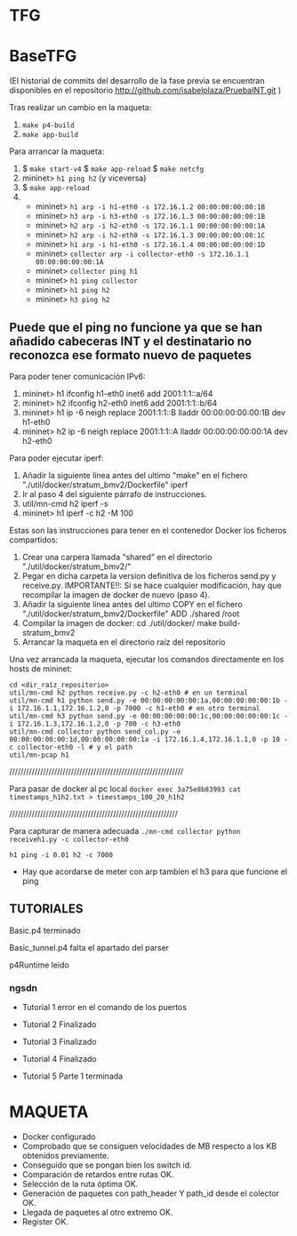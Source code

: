 # TFG


# BaseTFG

(El historial de commits del desarrollo de la fase previa se encuentran disponibles en el repositorio http://github.com/isabelplaza/PruebaINT.git )

Tras realizar un cambio en la maqueta:

   1. `make p4-build`
   2. `make app-build`


Para arrancar la maqueta:
  
   1. $ `make start-v4`
      $ `make app-reload`
      $ `make netcfg`
   2. mininet> `h1 ping h2` (y viceversa)
   3. $ `make app-reload`
   4. * mininet> `h1 arp -i h1-eth0 -s 172.16.1.2 00:00:00:00:00:1B`
      * mininet> `h3 arp -i h3-eth0 -s 172.16.1.3 00:00:00:00:00:1B`
      * mininet> `h2 arp -i h2-eth0 -s 172.16.1.1 00:00:00:00:00:1A`
      * mininet> `h2 arp -i h2-eth0 -s 172.16.1.3 00:00:00:00:00:1C`
      * mininet> `h1 arp -i h1-eth0 -s 172.16.1.4 00:00:00:00:00:1D`
      * mininet> `collector arp -i collector-eth0 -s 172.16.1.1 00:00:00:00:00:1A`
      * mininet> `collector ping h1`
      * mininet> `h1 ping collector`
      * mininet> `h1 ping h2`
      * mininet> `h3 ping h2`
      
      
      
## Puede que el ping no funcione ya que se han añadido cabeceras INT y el destinatario no reconozca ese formato nuevo de paquetes


Para poder tener comunicación IPv6:

   1. mininet> h1 ifconfig h1-eth0 inet6 add 2001:1:1::a/64
   2. mininet> h2 ifconfig h2-eth0 inet6 add 2001:1:1::b/64
   3. mininet> h1 ip -6 neigh replace 2001:1:1::B lladdr 00:00:00:00:00:1B dev h1-eth0
   4. mininet> h2 ip -6 neigh replace 2001:1:1::A lladdr 00:00:00:00:00:1A dev h2-eth0

Para poder ejecutar iperf:

   1. Añadir la siguiente línea antes del ultimo "make" en el fichero "./util/docker/stratum_bmv2/Dockerfile"
        iperf
   2. Ir al paso 4 del siguiente párrafo de instrucciones.
   3. util/mn-cmd h2
      iperf -s
   4. mininet> h1 iperf -c h2 -M 100



Estas son las instrucciones para tener en el contenedor Docker los ficheros compartidos:

   1. Crear una carpera llamada "shared" en el directorio "./util/docker/stratum_bmv2/"
   2. Pegar en dicha carpeta la version definitiva de los ficheros send.py y receive.py. IMPORTANTE!!: Si se hace cualquier modificación, hay que recompilar la imagen de docker de nuevo (paso 4).
   3. Añadir la siguiente línea antes del ultimo COPY en el fichero "./util/docker/stratum_bmv2/Dockerfile"
        ADD ./shared /root
   4. Compilar la imagen de docker:
        cd ./util/docker/
        make build-stratum_bmv2
   5. Arrancar la maqueta en el directorio raíz del repositorio

Una vez arrancada la maqueta, ejecutar los comandos directamente en los hosts de mininet:

    cd <dir_raíz_repositorio>
    util/mn-cmd h2 python receive.py -c h2-eth0 # en un terminal
    util/mn-cmd h1 python send.py -e 00:00:00:00:00:1a,00:00:00:00:00:1b -i 172.16.1.1,172.16.1.2,0 -p 7000 -c h1-eth0 # en otro terminal
    util/mn-cmd h3 python send.py -e 00:00:00:00:00:1c,00:00:00:00:00:1c -i 172.16.1.3,172.16.1.2,0 -p 700 -c h3-eth0
    util/mn-cmd collector python send_col.py -e 00:00:00:00:00:1d,00:00:00:00:00:1a -i 172.16.1.4,172.16.1.1,0 -p 10 -c collector-eth0 -l # y el path
    util/mn-pcap h1
    

//////////////////////////////////////////////////////////////

Para pasar de docker al pc local
`docker exec 3a75e8b83993 cat timestamps_h1h2.txt > timestamps_100_20_h1h2`

////////////////////////////////////////////////////////////

Para capturar de manera adecuada 
`./mn-cmd collector python receiveh1.py -c collector-eth0`

`h1 ping -i 0.01 h2 -c 7000`
* Hay que acordarse de meter con arp tambien el h3 para que funcione el ping

## TUTORIALES
Basic.p4 terminado


Basic_tunnel.p4 falta el apartado del parser



p4Runtime leido


### ngsdn

* Tutorial 1 error en el comando de los puertos

* Tutorial 2 Finalizado

* Tutorial 3 Finalizado

* Tutorial 4 Finalizado

* Tutorial 5 Parte 1 terminada

# MAQUETA

* Docker configurado
* Comprobado que se consiguen velocidades de MB respecto a los KB obtenidos previamente.
* Conseguido que se pongan bien los switch id.
* Comparación de retardos entre rutas OK.
* Selección de la ruta óptima OK.
* Generación de paquetes con path_header Y path_id desde el colector OK.
* Llegada de paquetes al otro extremo OK.
* Register OK.



